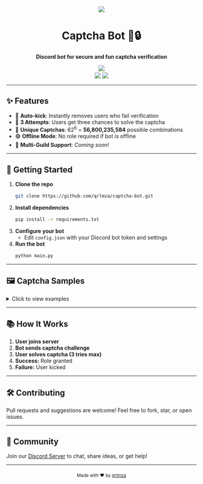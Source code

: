 
<div align="center">
  <img src="https://img.icons8.com/color/96/000000/captcha.png" width="80"/>
  <h1>Captcha Bot 🤖🔒</h1>
  <p><b>Discord bot for secure and fun captcha verification</b></p>
  <a href="https://discord.gg/CfmuRQnn"><img src="https://img.shields.io/discord/1141879934538577920?label=Join%20Discord&logo=discord&color=5865F2"/></a>
  <br>
  <img src="https://img.shields.io/badge/Python-3.10+-blue?logo=python"/>
  <img src="https://img.shields.io/badge/License-MIT-green"/>
</div>

---

## ✨ Features

* 🚫 **Auto-kick**: Instantly removes users who fail verification
* 🔄 **3 Attempts**: Users get three chances to solve the captcha
* 🧩 **Unique Captchas**: 62<sup>6</sup> = <b>56,800,235,584</b> possible combinations
* 🟢 **Offline Mode**: No role required if bot is offline
* 🏢 **Multi-Guild Support**: *Coming soon!*

---

## 🚀 Getting Started

1. **Clone the repo**
	```bash
	git clone https://github.com/qrlmza/captcha-bot.git
	```
2. **Install dependencies**
	```bash
	pip install -r requirements.txt
	```
3. **Configure your bot**
	- Edit `config.json` with your Discord bot token and settings
4. **Run the bot**
	```bash
	python main.py
	```

---

## 🖼️ Captcha Samples

<details>
  <summary>Click to view examples</summary>
  <img src="captchas/1KrcC0cUpsTWhD7FRAFC.png" width="120"/>
  <img src="captchas/a411TcCxsqINRTTs1Zp6.png" width="120"/>
  <img src="captchas/BRzIxoiIusBuehQeyMxK.png" width="120"/>
</details>

---

## 📚 How It Works

1. **User joins server**
2. **Bot sends captcha challenge**
3. **User solves captcha (3 tries max)**
4. **Success:** Role granted
5. **Failure:** User kicked

---

## 🛠️ Contributing

Pull requests and suggestions are welcome! Feel free to fork, star, or open issues.

---

## 💬 Community

Join our [Discord Server](https://discord.gg/CfmuRQnn) to chat, share ideas, or get help!

---

<div align="center">
  <sub>Made with ❤️ by <a href="https://github.com/qrlmza">qrlmza</a></sub>
</div>
